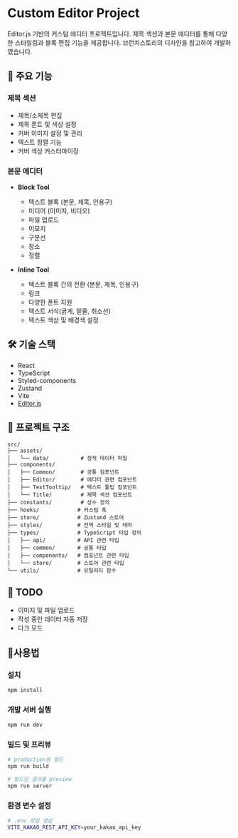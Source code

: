 # Custom Editor Project

Editor.js 기반의 커스텀 에디터 프로젝트입니다.
제목 섹션과 본문 에디터를 통해 다양한 스타일링과 블록 편집 기능을 제공합니다.
브런치스토리의 디자인을 참고하여 개발하였습니다.

## 🚀 주요 기능

### 제목 섹션
- 제목/소제목 편집
- 제목 폰트 및 색상 설정
- 커버 이미지 설정 및 관리
- 텍스트 정렬 기능
- 커버 색상 커스터마이징

### 본문 에디터
- **Block Tool**
  - 텍스트 블록 (본문, 제목, 인용구)
  - 미디어 (이미지, 비디오)
  - 파일 업로드
  - 이모지
  - 구분선
  - 장소
  - 정렬

- **Inline Tool**
  - 텍스트 블록 간의 전환 (본문, 제목, 인용구)
  - 링크
  - 다양한 폰트 지원
  - 텍스트 서식(굵게, 밑줄, 취소선)
  - 텍스트 색상 및 배경색 설정

## 🛠 기술 스택

- React
- TypeScript
- Styled-components
- Zustand
- Vite
- [Editor.js](https://editorjs.io/)

## 📁 프로젝트 구조
```
src/
├── assets/
│   └── data/          # 정적 데이터 파일
├── components/
│   ├── Common/        # 공통 컴포넌트
│   ├── Editor/        # 에디터 관련 컴포넌트
│   ├── TextTooltip/   # 텍스트 툴팁 컴포넌트
│   └── Title/         # 제목 섹션 컴포넌트
├── constants/         # 상수 정의
├── hooks/            # 커스텀 훅
├── store/            # Zustand 스토어
├── styles/           # 전역 스타일 및 테마
├── types/            # TypeScript 타입 정의
│   ├── api/          # API 관련 타입
│   ├── common/       # 공통 타입
│   ├── components/   # 컴포넌트 관련 타입
│   └── store/        # 스토어 관련 타입
└── utils/            # 유틸리티 함수
```

## 🔧 TODO
- 이미지 및 파일 업로드
- 작성 중인 데이터 자동 저장
- 다크 모드

## 📜사용법
### 설치
```bash
npm install
```
### 개발 서버 실행
```bash
npm run dev
```

### 빌드 및 프리뷰
```bash
# production용 빌드
npm run build

# 빌드된 결과물 preview
npm run server
```

### 환경 변수 설정
```bash
# .env 파일 생성
VITE_KAKAO_REST_API_KEY=your_kakao_api_key
```
